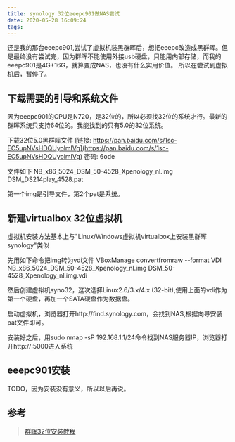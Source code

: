 ```yaml
---
title: synology 32位eeepc901做NAS尝试
date: 2020-05-28 16:09:24
tags:
---
```


还是我的那台eeepc901,尝试了虚拟机装黑群晖后，想把eeepc改造成黑群晖。但是最终没有尝试完，因为群晖不能使用外接usb硬盘，只能用内部存储，而我的eeepc901是4G+16G，就算变成NAS，也没有什么实用价值。
所以在尝试到虚拟机后，暂停了。

## 下载需要的引导和系统文件

因为eeepc901的CPU是N720，是32位的，所以必须找32位的系统才行。最新的群晖系统只支持64位的。我能找到的只有5.0的32位系统。

下载32位5.0黑群晖文件 [链接: https://pan.baidu.com/s/1sc-EC5upNVsHDQUyolmIVg](https://pan.baidu.com/s/1sc-EC5upNVsHDQUyolmIVg) 密码: 6ode

文件如下
NB_x86_5024_DSM_50-4528_Xpenology_nl.img
DSM_DS214play_4528.pat

第一个img是引导文件，第2个pat是系统。

## 新建virtualbox 32位虚拟机

虚拟机安装方法基本上与"Linux/Windows虚拟机virtualbox上安装黑群晖synology"类似

先用如下命令把img转为vdi文件
VBoxManage convertfromraw --format VDI NB_x86_5024_DSM_50-4528_Xpenology_nl.img DSM_50-4528_Xpenology_nl.img.vdi

然后创建虚拟机syno32，这次选择Linux2.6/3.x/4.x (32-bit),使用上面的vdi作为第一个硬盘，再加一个SATA硬盘作为数据盘。

启动虚拟机，浏览器打开http://find.synology.com，会找到NAS,根据向导安装pat文件即可。

安装好之后，用sudo nmap -sP 192.168.1.1/24命令找到NAS服务器IP，浏览器打开http://<ip>:5000进入系统

## eeepc901安装

TODO，因为安装没有意义，所以以后再说。

## 参考

> [群晖32位安装教程](https://vipiu.net/archives/2018/07/18/565.html)
